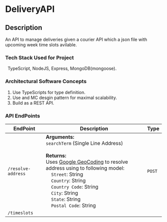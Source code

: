 # DeliveryAPI

## Description
An API to manage deliveries given a courier API which a json file with upcoming week time slots avilable.

### Tech Stack Used for Project
&nbsp; TypeScript, NodeJS, Express, MongoDB(mongoose).

### Architectural Software Concepts
1. Use TypeScripts for type definition.
2. Use and MC desgin pattern for maximal scalability.
3. Build as a REST API.

### API EndPoints
|EndPoint|Description|Type|
|----|----|----|
|```/resolve-address```|__Arguments:__<br> ```searchTerm``` (Single Line Address)<br><br>__Returns:__<br> Uses [Google GeoCoding](https://developers.google.com/maps/documentation/geocoding/overview) to resolve address using to following model:  <br> &nbsp;&nbsp;&nbsp;&nbsp;```Street```: String <br> &nbsp;&nbsp;&nbsp;&nbsp;```Country```: String <br>&nbsp;&nbsp;&nbsp;&nbsp;```Country Code```: String <br> &nbsp;&nbsp;&nbsp;&nbsp;```City```: String <br> &nbsp;&nbsp;&nbsp;&nbsp;```State```: String <br> &nbsp;&nbsp;&nbsp;&nbsp;```Postal Code```: String|```POST```|
|```/timeslots```|





